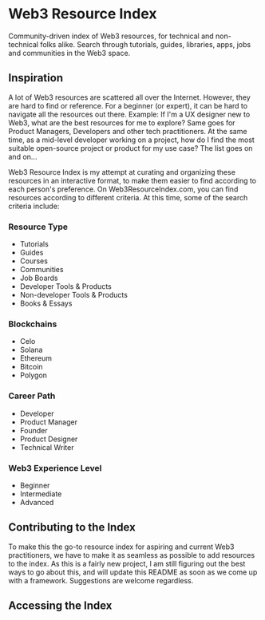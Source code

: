 # Web3 Resource Index

Community-driven index of Web3 resources, for technical and non-technical folks alike. Search through tutorials, guides, libraries, apps, jobs and communities in the Web3 space.

## Inspiration

A lot of Web3 resources are scattered all over the Internet. However, they are hard to find or reference. For a beginner (or expert), it can be hard to navigate all the resources out there. Example: If I'm a UX designer new to Web3, what are the best resources for me to explore? Same goes for Product Managers, Developers and other tech practitioners. At the same time, as a mid-level developer working on a project, how do I find the most suitable open-source project or product for my use case? The list goes on and on...

Web3 Resource Index is my attempt at curating and organizing these resources in an interactive format, to make them easier to find according to each person's preference. On Web3ResourceIndex.com, you can find resources according to different criteria. At this time, some of the search criteria include:

### Resource Type

- Tutorials
- Guides
- Courses
- Communities
- Job Boards
- Developer Tools & Products
- Non-developer Tools & Products
- Books & Essays

### Blockchains

- Celo
- Solana
- Ethereum
- Bitcoin
- Polygon

### Career Path

- Developer
- Product Manager
- Founder
- Product Designer
- Technical Writer

### Web3 Experience Level

- Beginner
- Intermediate
- Advanced

## Contributing to the Index

To make this the go-to resource index for aspiring and current Web3 practitioners, we have to make it as seamless as possible to add resources to the index. As this is a fairly new project, I am still figuring out the best ways to go about this, and will update this README as soon as we come up with a framework. Suggestions are welcome regardless.

## Accessing the Index
